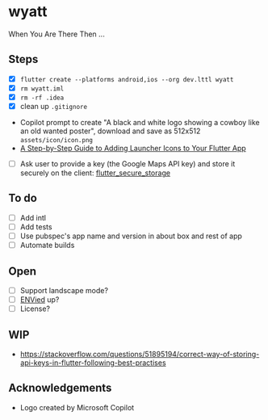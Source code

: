 # wyatt

When
You
Are
There
Then ...

## Steps

- [x] `flutter create --platforms android,ios --org dev.lttl wyatt`
- [x] `rm wyatt.iml`
- [x] `rm -rf .idea`
- [x] clean up `.gitignore`

- Copilot prompt to create "A black and white logo showing a cowboy like an old wanted poster", download and save as 512x512 `assets/icon/icon.png`
- [A Step-by-Step Guide to Adding Launcher Icons to Your Flutter App](https://nikhilsomansahu.medium.com/a-step-by-step-guide-to-adding-launcher-icons-to-your-flutter-app-98b5d7e3bb04)

- [ ] Ask user to provide a key (the Google Maps API key) and store it securely on the client: [flutter_secure_storage](https://pub.dev/packages/flutter_secure_storage)

## To do

- [ ] Add intl
- [ ] Add tests
- [ ] Use pubspec's app name and version in about box and rest of app
- [ ] Automate builds

## Open

- [ ] Support landscape mode?
- [ ] [ENVied](https://codewithandrea.com/articles/flutter-api-keys-dart-define-env-files/#enter-envied) up?
- [ ] License?

## WIP

- https://stackoverflow.com/questions/51895194/correct-way-of-storing-api-keys-in-flutter-following-best-practises

## Acknowledgements

- Logo created by Microsoft Copilot